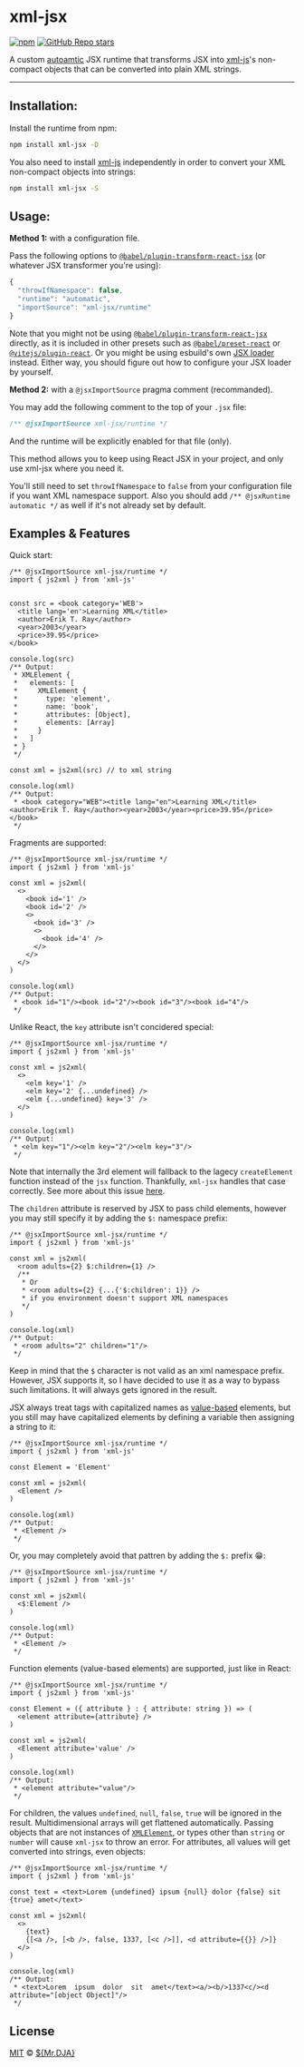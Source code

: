 # xml-jsx

[![npm](https://img.shields.io/npm/v/xml-jsx)](https://www.npmjs.com/package/xml-jsx) [![GitHub Repo stars](https://img.shields.io/github/stars/iMrDJAi/xml-jsx?style=social)](https://github.com/iMrDJAi/xml-jsx)

A custom [autoamtic](https://babeljs.io/docs/en/babel-plugin-transform-react-jsx#react-automatic-runtime) JSX runtime that transforms JSX into [xml-js](https://github.com/nashwaan/xml-js)'s non-compact objects that can be converted into plain XML strings.

***
## Installation:

Install the runtime from npm:
```bash
npm install xml-jsx -D
```

You also need to install [xml-js](https://github.com/nashwaan/xml-js) independently in order to convert your XML non-compact objects into strings:

```bash
npm install xml-jsx -S
```

## Usage:

**Method 1:** with a configuration file.

Pass the following options to [`@babel/plugin-transform-react-jsx`](https://babeljs.io/docs/en/babel-plugin-transform-react-jsx#usage) (or whatever JSX transformer you're using):

```js
{
  "throwIfNamespace": false,
  "runtime": "automatic",
  "importSource": "xml-jsx/runtime"
}
```

Note that you might not be using [`@babel/plugin-transform-react-jsx`](https://www.npmjs.com/package/@babel/plugin-transform-react-jsx) directly, as it is included in other presets such as  [`@babel/preset-react`](https://www.npmjs.com/package/@babel/preset-react) or [`@vitejs/plugin-react`](https://www.npmjs.com/package/@vitejs/plugin-react). Or you might be using esbuild's own [JSX loader](https://esbuild.github.io/content-types/#jsx) instead. Either way, you should figure out how to configure your JSX loader by yourself.

**Method 2:** with a `@jsxImportSource` pragma comment (recommanded).

You may add the following comment to the top of your `.jsx` file:

```js
/** @jsxImportSource xml-jsx/runtime */
```

And the runtime will be explicitly enabled for that file (only).

This method allows you to keep using React JSX in your project, and only use xml-jsx where you need it.

You'll still need to set `throwIfNamespace` to `false` from your configuration file if you want XML namespace support. Also you should add `/** @jsxRuntime automatic */` as well if it's not already set by default.

## Examples & Features

Quick start:

```tsx
/** @jsxImportSource xml-jsx/runtime */
import { js2xml } from 'xml-js'


const src = <book category='WEB'>
  <title lang='en'>Learning XML</title>
  <author>Erik T. Ray</author>
  <year>2003</year>
  <price>39.95</price>
</book>

console.log(src)
/** Output:
 * XMLElement {
 *   elements: [
 *     XMLElement {
 *       type: 'element',
 *       name: 'book',
 *       attributes: [Object],
 *       elements: [Array]
 *     }
 *   ]
 * }
 */

const xml = js2xml(src) // to xml string

console.log(xml)
/** Output:
 * <book category="WEB"><title lang="en">Learning XML</title><author>Erik T. Ray</author><year>2003</year><price>39.95</price></book>
 */
```

Fragments are supported:

```tsx
/** @jsxImportSource xml-jsx/runtime */
import { js2xml } from 'xml-js'

const xml = js2xml(
  <>
    <book id='1' />
    <book id='2' />
    <>
      <book id='3' />
      <>
        <book id='4' />
      </>
    </>
  </>
)

console.log(xml)
/** Output:
 * <book id="1"/><book id="2"/><book id="3"/><book id="4"/>
 */
```

Unlike React, the `key` attribute isn't concidered special:

```tsx
/** @jsxImportSource xml-jsx/runtime */
import { js2xml } from 'xml-js'

const xml = js2xml(
  <>
    <elm key='1' />
    <elm key='2' {...undefined} />
    <elm {...undefined} key='3' />
  </>
)

console.log(xml)
/** Output:
 * <elm key="1"/><elm key="2"/><elm key="3"/>
 */
```

Note that internally the 3rd element will fallback to the lagecy `createElement` function instead of the `jsx` function. Thankfully, `xml-jsx` handles that case correctly. See more about this issue [here](https://github.com/facebook/react/issues/20031).

The `children` attribute is reserved by JSX to pass child elements, however you may still specify it by adding the `$:` namespace prefix:

```tsx
/** @jsxImportSource xml-jsx/runtime */
import { js2xml } from 'xml-js'

const xml = js2xml(
  <room adults={2} $:children={1} />
  /**
   * Or
   * <room adults={2} {...{'$:children': 1}} />
   * if you environment doesn't support XML namespaces
   */
)

console.log(xml)
/** Output:
 * <room adults="2" children="1"/>
 */
```

Keep in mind that the `$` character is not valid as an xml namespace prefix. However, JSX supports it, so I have decided to use it as a way to bypass such limitations. It will always gets ignored in the result.

JSX always treat tags with capitalized names as [value-based](https://www.typescriptlang.org/docs/handbook/jsx.html#value-based-elements) elements, but you still may have capitalized elements by defining a variable then assigning a string to it:

```tsx
/** @jsxImportSource xml-jsx/runtime */
import { js2xml } from 'xml-js'

const Element = 'Element'

const xml = js2xml(
  <Element />
)

console.log(xml)
/** Output:
 * <Element />
 */
```

Or, you may completely avoid that pattren by adding the `$:` prefix 😁:

```tsx
/** @jsxImportSource xml-jsx/runtime */
import { js2xml } from 'xml-js'

const xml = js2xml(
  <$:Element />
)

console.log(xml)
/** Output:
 * <Element />
 */
```

Function elements (value-based elements) are supported, just like in React:

```tsx
/** @jsxImportSource xml-jsx/runtime */
import { js2xml } from 'xml-js'

const Element = ({ attribute } : { attribute: string }) => (
  <element attribute={attribute} />
)

const xml = js2xml(
  <Element attribute='value' />
)

console.log(xml)
/** Output:
 * <element attribute="value"/>
 */
```

For children, the values `undefined`, `null`, `false`, `true` will be ignored in the result. Multidimensional arrays will get flattened automatically. Passing objects that are not instances of [`XMLElement`](https://github.com/iMrDJAi/xml-jsx/blob/master/src/XMLElement.ts), or types other than `string` or `number` will cause `xml-jsx` to throw an error. For attributes, all values will get converted into strings, even objects:

```tsx
/** @jsxImportSource xml-jsx/runtime */
import { js2xml } from 'xml-js'

const text = <text>Lorem {undefined} ipsum {null} dolor {false} sit {true} amet</text>

const xml = js2xml(
  <>
    {text}
    {[<a />, [<b />, false, 1337, [<c />]], <d attribute={{}} />]}
  </>
)

console.log(xml)
/** Output:
 * <text>Lorem  ipsum  dolor  sit  amet</text><a/><b/>1337<c/><d attribute="[object Object]"/>
 */
```

## License
[MIT](https://github.com/iMrDJAi/xml-jsx/blob/master/LICENSE) © [${Mr.DJA}](https://github.com/iMrDJAi)